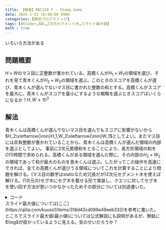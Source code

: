 ```yaml
---
title: 【精進】ABC228 F - Stamp Game
date: 2025-1-21 16:48:00 0900
categories: [競技プログラミング]
tags: [AtCoder,ABC,2次元セグメント木,スライド最大値]
math : true
---
```

いろいろ方法がある

## 問題概要
$H\times W$のマス目に正整数が書かれている。高橋くんが$H_1\times W_1$の領域を選び、それを見て青木くんが$H_2\times W_2$の領域を選ぶ。このときのスコアを高橋くんが選び、青木くんが選んでないマス目に書かれた整数の和とする。高橋くんがスコアを最大に、青木くんがスコアを最小にするような戦略を選ぶときスコアはいくらになるか？$H,W\le 10^3$

## 解法
青木くんは高橋くんが選んでないマス目を選んでもスコアに影響がないから$H_2\xleftarrow{\min}H_1,W_2\xleftarrow{\min}W_1$としてよい。またマス目には非負整数が書かれていることから、青木くんは高橋くんが選んだ領域の内部を選ぶとしてよい。
事前に2次元累積和をとることにより、長方形領域の和を$O(1)$時間で求められる。高橋くんがある領域を選んだ際に、その内部の$H_2\times W_2$の領域であって和が最大のものを青木くんは選ぶ。したがってこの操作を高速にできれば、全ての高橋くんが選びうる領域についてこれを計算することにより問題を解ける。(マス目の数字はstaticなため冗長だが)2次元セグメント木を使えば解ける。(1次元の)セグ木にセグ木を載せる形で実装し、クエリに対してセグ木を使い回す方法が思いつかなかったためその部分については別途書いた。

<details  close markdown="1"><summary>コード</summary>
```cpp
#include "data_structure/segtree.hpp"
ll op1(ll a, ll b) {
    return max(a, b);
}
ll e1() {
    return 0;
}
using seg1 = segtree<ll, op1, e1>;
ll szw;
seg1 op(seg1 a, seg1 b) {
    vl v(a.n);
    rep(i, a.n) v[i] = max(a.get(i), b.get(i));
    return seg1(v);
}
seg1 e() {
    return seg1(szw);
}
void solve() {
    ll h, w;
    input(h, w);
    LL(h1, w1, h2, w2);
    chmin(h2, h1);
    chmin(w2, w1);
    szw = w - w2 + 1;
    ll szh = h - h2 + 1;
    Graph s(h + 1, vl(w + 1));
    rep1(i, h) rep1(j, w) {
        cin >> s[i][j];
    }
    rep(i, h) rep(j, w + 1) s[i + 1][j] += s[i][j];
    rep(i, h + 1) rep(j, w) s[i][j + 1] += s[i][j];
    auto aoki = [&](ll i, ll j) {
        return s[i + h2][j + w2] - s[i][j + w2] - s[i + h2][j] + s[i][j];
    };
    vector<seg1> _v;
    rep(i, szh) {
        vl v(szw);
        rep(j, szw) {
            v[j] = aoki(i, j);
        }
        _v.push_back(seg1(v));
    }
    segtree<seg1, op, e> seg(_v);
    ll ans = 0;
    auto takahashi = [&](ll i, ll j) {
        return s[i + h1][j + w1] - s[i][j + w1] - s[i + h1][j] + s[i][j];
    };
    auto query = [&](ll l, ll r, ll L, ll R) {
        ll res = 0;
        l += szh, r += szh;
        while(l < r) {
            if(l & 1) {
                chmax(res, seg.v[l].prod(L, R));
            }
            if(r & 1) {
                chmax(res, seg.v[(r - 1)].prod(L, R));
            }
            l = (l + 1) >> 1;
            r >>= 1;
        }
        return res;
    };
    rep(i, h - h1 + 1) {
        rep(j, w - w1 + 1) {
            ll tmp = takahashi(i, j);
            tmp -= query(i, i + h1 - h2 + 1, j, j + w1 - w2 + 1);
            chmax(ans, tmp);
        }
    }
    print(ans);
}
int main() {
    ios::sync_with_stdio(false);
    std::cin.tie(nullptr);
    solve();
}

```
</details>
2次元セグ木は初めて使ったので、もう少し勉強する必要がありそう。

## 別解
高橋くんが選んだ領域に対して、青木くんが選ぶ可能性のある領域は$(H_1-H_2+1)\times(W_1-W_2+1)$個ある。これが固定なのでスライド最大値を用いて計算できる。
<details  close markdown="1"><summary>コード</summary>
```cpp
#include "template.hpp"
void solve() {
    LL(h, w, h1, w1, h2, w2);
    chmin(h2, h1);
    chmin(w2, w1);
    Graph s(h + 1, vl(w + 1));
    rep1(i, h) rep1(j, w) {
        cin >> s[i][j];
    }
    rep(i, h) rep(j, w + 1) s[i + 1][j] += s[i][j];
    rep(i, h + 1) rep(j, w) s[i][j + 1] += s[i][j];
    auto cul_aoki = [&](ll i, ll j) {
        return s[i + h2][j + w2] - s[i][j + w2] - s[i + h2][j] + s[i][j];
    };
    Graph aoki(h - h2 + 1, vl(w - w2 + 1));
    rep(i, h - h2 + 1) rep(j, w - w2 + 1) {
        aoki[i][j] = cul_aoki(i, j);
    }
    auto slide_max = [](vl &v, ll k) {
        ll n = ssize(v);
        vl res(n - k + 1);
        deque<ll> d; // idx列 v[d[i]]は狭義単調減少
        rep(i, n) {
            if(d.size() and d[0] + k == i)
                d.pop_front();
            while(d.size() and v[d.back()] <= v[i])
                d.pop_back();
            d.push_back(i);
            if(i >= k - 1)
                res[i - (k - 1)] = v[d[0]];
        }
        return res;
    };
    Graph aoki2(h - h2 + 1);
    // aoki2[i][j] = max(aoki[i][j],..,aoki[i][j+(w1-w2)])
    rep(i, h - h2 + 1) {
        aoki2[i] = slide_max(aoki[i], w1 - w2 + 1);
    }
    Graph aoki3(h - h1 + 1, vl(w - w1 + 1));
    // aoki3[i][j] = max(aoki[i][j],...,aoki[i+(h1-h2)][j])
    //             = max[k<=h1-h2,l<=w1-w2](aoki[i+k][j+l])
    rep(j, w - w1 + 1) {
        vl v(h - h2 + 1);
        rep(i, h - h2 + 1) v[i] = aoki2[i][j];
        v = slide_max(v, h1 - h2 + 1);
        rep(i, h - h1 + 1) aoki3[i][j] = v[i];
    }
    ll ans = 0;
    auto takahashi = [&](ll i, ll j) {
        return s[i + h1][j + w1] - s[i][j + w1] - s[i + h1][j] + s[i][j];
    };
    rep(i, h - h1 + 1) rep(j, w - w1 + 1) {
        chmax(ans, takahashi(i, j) - aoki3[i][j]);
    }
    print(ans);
}
int main() {
    ios::sync_with_stdio(false);
    std::cin.tie(nullptr);
    solve();
}

```
</details>
スライド最大値については[ここ](https://qiita.com/kuuso1/items/318d42cd089a49eeb332)を参考に書いた。ところでスライド最大値(最小値)については公式解説にも説明があるが、無駄に$\log$が掛かっているように見える。気のせいだろうか？